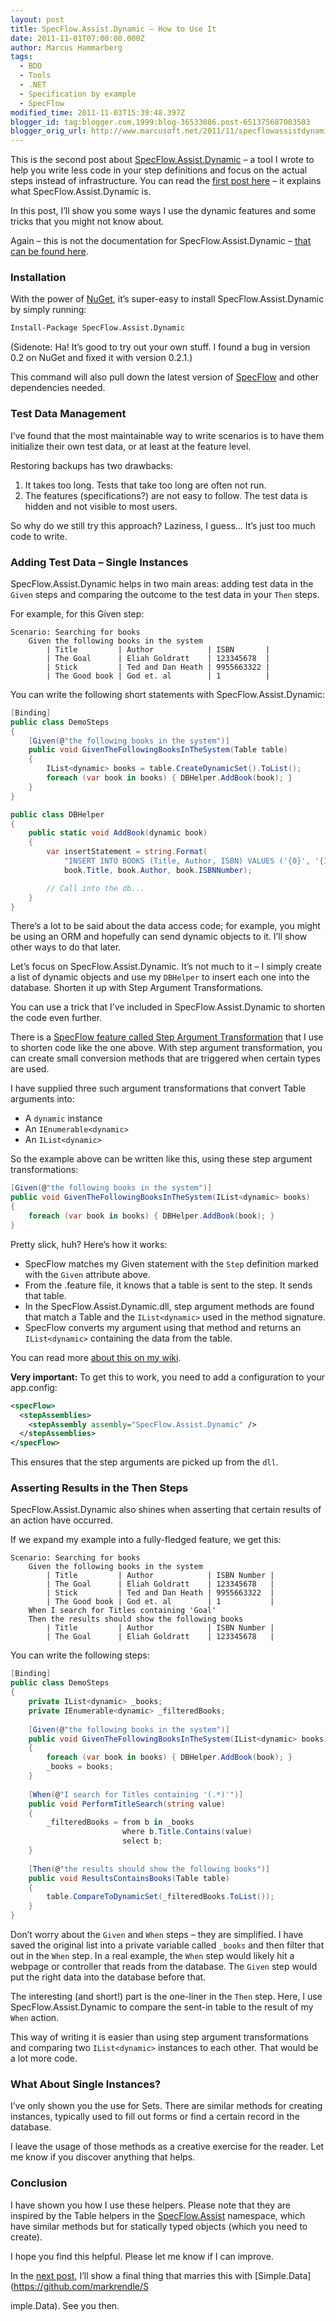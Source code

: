 ```yaml
---
layout: post
title: SpecFlow.Assist.Dynamic – How to Use It
date: 2011-11-01T07:00:00.000Z
author: Marcus Hammarberg
tags:
  - BDD
  - Tools
  - .NET
  - Specification by example
  - SpecFlow
modified_time: 2011-11-03T15:39:48.397Z
blogger_id: tag:blogger.com,1999:blog-36533086.post-651375687003503
blogger_orig_url: http://www.marcusoft.net/2011/11/specflowassistdynamichow-to-use-it.html
---
```


This is the second post about [SpecFlow.Assist.Dynamic](https://github.com/marcusoftnet/SpecFlow.Assist.Dynamic) – a tool I wrote to help you write less code in your step definitions and focus on the actual steps instead of infrastructure. You can read the [first post here](http://www.marcusoft.net/2011/10/specflowassistdynamicwhat-is-it.html) – it explains what SpecFlow.Assist.Dynamic is.

In this post, I’ll show you some ways I use the dynamic features and some tricks that you might not know about.

Again – this is not the documentation for SpecFlow.Assist.Dynamic – [that can be found here](https://github.com/marcusoftnet/SpecFlow.Assist.Dynamic/wiki).

### Installation

With the power of [NuGet](http://www.nuget.org/), it’s super-easy to install SpecFlow.Assist.Dynamic by simply running:

```bash
Install-Package SpecFlow.Assist.Dynamic
```

(Sidenote: Ha! It’s good to try out your own stuff. I found a bug in version 0.2 on NuGet and fixed it with version 0.2.1.)

This command will also pull down the latest version of [SpecFlow](http://www.specflow.org) and other dependencies needed.

### Test Data Management

I’ve found that the most maintainable way to write scenarios is to have them initialize their own test data, or at least at the feature level.

Restoring backups has two drawbacks:

1. It takes too long. Tests that take too long are often not run.
2. The features (specifications?) are not easy to follow. The test data is hidden and not visible to most users.

So why do we still try this approach? Laziness, I guess… It’s just too much code to write.

### Adding Test Data – Single Instances

SpecFlow.Assist.Dynamic helps in two main areas: adding test data in the `Given` steps and comparing the outcome to the test data in your `Then` steps.

For example, for this Given step:

```gherkin
Scenario: Searching for books
    Given the following books in the system
        | Title         | Author            | ISBN       |
        | The Goal      | Eliah Goldratt    | 123345678  |
        | Stick         | Ted and Dan Heath | 9955663322 |
        | The Good book | God et. al        | 1          |
```

You can write the following short statements with SpecFlow.Assist.Dynamic:

```csharp
[Binding]
public class DemoSteps
{
    [Given(@"the following books in the system")]
    public void GivenTheFollowingBooksInTheSystem(Table table)
    {
        IList<dynamic> books = table.CreateDynamicSet().ToList();
        foreach (var book in books) { DBHelper.AddBook(book); }
    }
}

public class DBHelper
{
    public static void AddBook(dynamic book)
    {
        var insertStatement = string.Format(
            "INSERT INTO BOOKS (Title, Author, ISBN) VALUES ('{0}', '{1}', '{2}')",
            book.Title, book.Author, book.ISBNNumber);

        // Call into the db...
    }
}
```

There’s a lot to be said about the data access code; for example, you might be using an ORM and hopefully can send dynamic objects to it. I’ll show other ways to do that later.

Let’s focus on SpecFlow.Assist.Dynamic. It’s not much to it – I simply create a list of dynamic objects and use my `DBHelper` to insert each one into the database. Shorten it up with Step Argument Transformations.

You can use a trick that I’ve included in SpecFlow.Assist.Dynamic to shorten the code even further. 

There is a [SpecFlow feature called Step Argument Transformation](https://github.com/techtalk/SpecFlow/wiki/Step-Argument-Conversions) that I use to shorten code like the one above. With step argument transformation, you can create small conversion methods that are triggered when certain types are used.

I have supplied three such argument transformations that convert Table arguments into:

- A `dynamic` instance
- An `IEnumerable<dynamic>`
- An `IList<dynamic>`

So the example above can be written like this, using these step argument transformations:

```csharp
[Given(@"the following books in the system")]
public void GivenTheFollowingBooksInTheSystem(IList<dynamic> books)
{
    foreach (var book in books) { DBHelper.AddBook(book); }
}
```

Pretty slick, huh? Here’s how it works:

- SpecFlow matches my Given statement with the `Step` definition marked with the `Given` attribute above.
- From the .feature file, it knows that a table is sent to the step. It sends that table.
- In the SpecFlow.Assist.Dynamic.dll, step argument methods are found that match a Table and the `IList<dynamic>` used in the method signature.
- SpecFlow converts my argument using that method and returns an `IList<dynamic>` containing the data from the table.

You can read more [about this on my wiki](https://github.com/marcusoftnet/SpecFlow.Assist.Dynamic/wiki/Step-argument-transformations).

**Very important:** To get this to work, you need to add a configuration to your app.config:

```xml
<specFlow>
  <stepAssemblies>
    <stepAssembly assembly="SpecFlow.Assist.Dynamic" />
  </stepAssemblies>
</specFlow>
```

This ensures that the step arguments are picked up from the `dll`.

### Asserting Results in the Then Steps

SpecFlow.Assist.Dynamic also shines when asserting that certain results of an action have occurred. 

If we expand my example into a fully-fledged feature, we get this:

```gherkin
Scenario: Searching for books
    Given the following books in the system
        | Title         | Author            | ISBN Number |
        | The Goal      | Eliah Goldratt    | 123345678   |
        | Stick         | Ted and Dan Heath | 9955663322  |
        | The Good book | God et. al        | 1           |
    When I search for Titles containing 'Goal'
    Then the results should show the following books
        | Title         | Author            | ISBN Number |
        | The Goal      | Eliah Goldratt    | 123345678   |
```

You can write the following steps:

```csharp
[Binding]
public class DemoSteps
{
    private IList<dynamic> _books;
    private IEnumerable<dynamic> _filteredBooks;
    
    [Given(@"the following books in the system")]
    public void GivenTheFollowingBooksInTheSystem(IList<dynamic> books)
    {
        foreach (var book in books) { DBHelper.AddBook(book); }
        _books = books;
    }
    
    [When(@"I search for Titles containing '(.*)'")]
    public void PerformTitleSearch(string value)
    {
        _filteredBooks = from b in _books
                         where b.Title.Contains(value)
                         select b;
    }
    
    [Then(@"the results should show the following books")]
    public void ResultsContainsBooks(Table table)
    {
        table.CompareToDynamicSet(_filteredBooks.ToList());
    }
}
```

Don’t worry about the `Given` and `When` steps – they are simplified. I have saved the original list into a private variable called `_books` and then filter that out in the `When` step. In a real example, the `When` step would likely hit a webpage or controller that reads from the database. The `Given` step would put the right data into the database before that.

The interesting (and short!) part is the one-liner in the `Then` step. Here, I use SpecFlow.Assist.Dynamic to compare the sent-in table to the result of my `When` action.

This way of writing it is easier than using step argument transformations and comparing two `IList<dynamic>` instances to each other. That would be a lot more code.

### What About Single Instances?

I’ve only shown you the use for Sets. There are similar methods for creating instances, typically used to fill out forms or find a certain record in the database.

I leave the usage of those methods as a creative exercise for the reader. Let me know if you discover anything that helps.

### Conclusion

I have shown you how I use these helpers. Please note that they are inspired by the Table helpers in the [SpecFlow.Assist](https://www.specflow.org) namespace, which have similar methods but for statically typed objects (which you need to create).

I hope you find this helpful. Please let me know if I can improve.

In the [next post](http://www.marcusoft.net/2011/11/specflowassistdynamicmaxing-out-with.html), I’ll show a final thing that marries this with [Simple.Data](https://github.com/markrendle/S

imple.Data). See you then.
```
